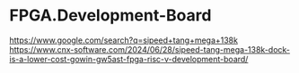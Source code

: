 # FPGA.Development-Board
https://www.google.com/search?q=sipeed+tang+mega+138k https://www.cnx-software.com/2024/06/28/sipeed-tang-mega-138k-dock-is-a-lower-cost-gowin-gw5ast-fpga-risc-v-development-board/
